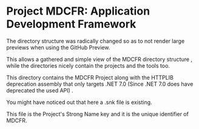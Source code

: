 # Project MDCFR: Application Development Framework
The directory structure was radically changed so as to not render large previews
when using the GitHub Preview.

This allows a gathered and simple view of the MDCFR directory structure , 
while the directories nicely contain the projects and the tools too.

This directory contains the MDCFR Project along with the HTTPLIB deprecation
assembly that only targets .NET 7.0  (Since .NET 7.0 does have deprecated the used API) .

You might have noticed out that here a .snk file is existing.

This file is the Project's Strong Name key and it is the unique identifier of MDCFR.

